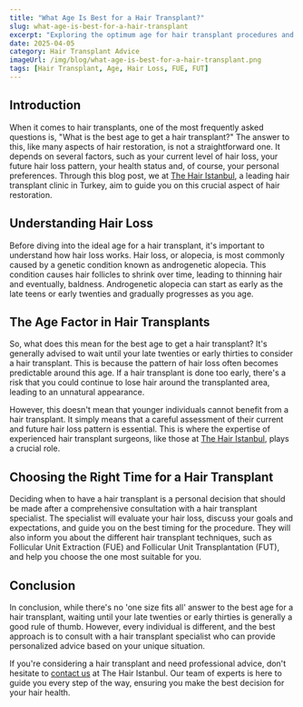 ```yaml
---
title: "What Age Is Best for a Hair Transplant?"
slug: what-age-is-best-for-a-hair-transplant
excerpt: "Exploring the optimum age for hair transplant procedures and the factors affecting this choice."
date: 2025-04-05
category: Hair Transplant Advice
imageUrl: /img/blog/what-age-is-best-for-a-hair-transplant.png
tags: [Hair Transplant, Age, Hair Loss, FUE, FUT]
---
```


<h2>Introduction</h2>
<p>When it comes to hair transplants, one of the most frequently asked questions is, "What is the best age to get a hair transplant?" The answer to this, like many aspects of hair restoration, is not a straightforward one. It depends on several factors, such as your current level of hair loss, your future hair loss pattern, your health status and, of course, your personal preferences. Through this blog post, we at <a href="https://thehairistanbul.com">The Hair Istanbul</a>, a leading hair transplant clinic in Turkey, aim to guide you on this crucial aspect of hair restoration.</p>

<h2>Understanding Hair Loss</h2>
<p>Before diving into the ideal age for a hair transplant, it's important to understand how hair loss works. Hair loss, or alopecia, is most commonly caused by a genetic condition known as androgenetic alopecia. This condition causes hair follicles to shrink over time, leading to thinning hair and eventually, baldness. Androgenetic alopecia can start as early as the late teens or early twenties and gradually progresses as you age.</p>

<h2>The Age Factor in Hair Transplants</h2>
<p>So, what does this mean for the best age to get a hair transplant? It's generally advised to wait until your late twenties or early thirties to consider a hair transplant. This is because the pattern of hair loss often becomes predictable around this age. If a hair transplant is done too early, there's a risk that you could continue to lose hair around the transplanted area, leading to an unnatural appearance.</p>

<p>However, this doesn't mean that younger individuals cannot benefit from a hair transplant. It simply means that a careful assessment of their current and future hair loss pattern is essential. This is where the expertise of experienced hair transplant surgeons, like those at <a href="https://thehairistanbul.com">The Hair Istanbul</a>, plays a crucial role.</p>

<h2>Choosing the Right Time for a Hair Transplant</h2>
<p>Deciding when to have a hair transplant is a personal decision that should be made after a comprehensive consultation with a hair transplant specialist. The specialist will evaluate your hair loss, discuss your goals and expectations, and guide you on the best timing for the procedure. They will also inform you about the different hair transplant techniques, such as Follicular Unit Extraction (FUE) and Follicular Unit Transplantation (FUT), and help you choose the one most suitable for you.</p>

<h2>Conclusion</h2>
<p>In conclusion, while there's no 'one size fits all' answer to the best age for a hair transplant, waiting until your late twenties or early thirties is generally a good rule of thumb. However, every individual is different, and the best approach is to consult with a hair transplant specialist who can provide personalized advice based on your unique situation.</p>

<p>If you're considering a hair transplant and need professional advice, don't hesitate to <a href="https://thehairistanbul.com/contact">contact us</a> at The Hair Istanbul. Our team of experts is here to guide you every step of the way, ensuring you make the best decision for your hair health.</p>